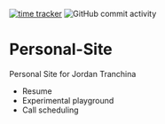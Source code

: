 [![time tracker](https://wakatime.com/badge/github/JordanTranchina/JordanTranchina.github.io.svg?color=dark-green)](https://wakatime.com/badge/github/JordanTranchina/JordanTranchina.github.io?color=dark-green)
![GitHub commit activity](https://img.shields.io/github/commit-activity/y/JordanTranchina/JordanTranchina.github.io?color=dark-green)

# Personal-Site

Personal Site for Jordan Tranchina

-   Resume
-   Experimental playground
-   Call scheduling
